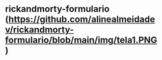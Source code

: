 # rickandmorty-formulario (https://github.com/alinealmeidadev/rickandmorty-formulario/blob/main/img/tela1.PNG)
